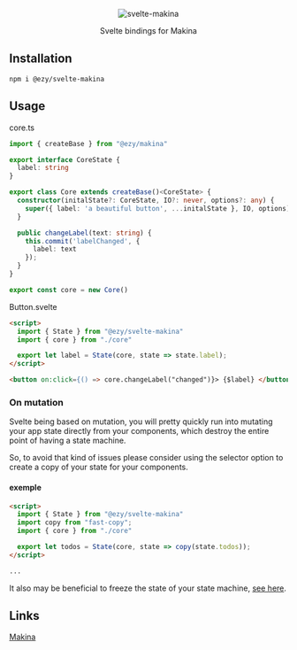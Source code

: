 <p align="center">
  <img src="https://fakeimg.pl/900x300/ffffff/333333/?text=svelte-makina&font=museo" alt="svelte-makina" />
</p>

<p align="center">Svelte bindings for Makina</p>

## Installation

```shell
npm i @ezy/svelte-makina
```

## Usage

core.ts
```ts
import { createBase } from "@ezy/makina"

export interface CoreState {
  label: string
}

export class Core extends createBase()<CoreState> {
  constructor(initalState?: CoreState, IO?: never, options?: any) {
    super({ label: 'a beautiful button', ...initalState }, IO, options);
  }

  public changeLabel(text: string) {
    this.commit('labelChanged', {
      label: text
    });
  }
}

export const core = new Core() 
```

Button.svelte
```html
<script>
  import { State } from "@ezy/svelte-makina"
  import { core } from "./core"

  export let label = State(core, state => state.label);
</script>

<button on:click={() => core.changeLabel("changed")}> {$label} </button>
```

### On mutation

Svelte being based on mutation,
you will pretty quickly run into mutating your app state directly from your components, which destroy the entire point of having a state machine.

So, to avoid that kind of issues please consider using the selector option to create a copy of your state for your components.

#### exemple
```html
<script>
  import { State } from "@ezy/svelte-makina"
  import copy from "fast-copy";
  import { core } from "./core"

  export let todos = State(core, state => copy(state.todos));
</script>

...
```

It also may be beneficial to freeze the state of your state machine, [see here](https://www.npmjs.com/package/@ezy/makina#immutable-state-guarantee).

## Links

[Makina](https://www.npmjs.com/package/@ezy/makina)